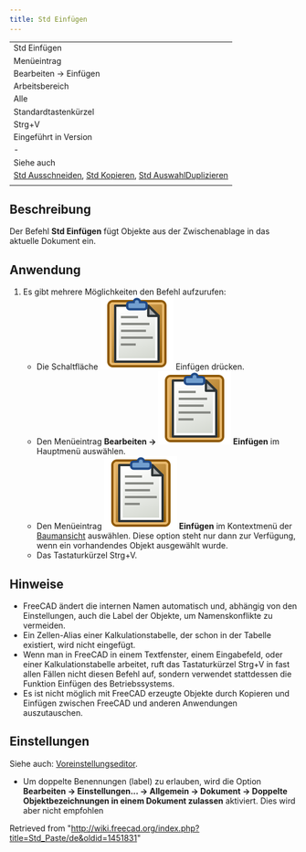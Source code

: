 ```yaml
---
title: Std Einfügen
---
```


|                                                                                                                                                                            |
| -------------------------------------------------------------------------------------------------------------------------------------------------------------------------- |
| Std Einfügen                                                                                                                                                               |
| Menüeintrag                                                                                                                                                                |
| Bearbeiten → Einfügen                                                                                                                                                      |
| Arbeitsbereich                                                                                                                                                             |
| Alle                                                                                                                                                                       |
| Standardtastenkürzel                                                                                                                                                       |
| Strg+V                                                                                                                                                                     |
| Eingeführt in Version                                                                                                                                                      |
| -                                                                                                                                                                          |
| Siehe auch                                                                                                                                                                 |
| [Std Ausschneiden](/Std_Cut/de "Std Cut/de"), [Std Kopieren](/Std_Copy/de "Std Copy/de"), [Std AuswahlDuplizieren](/Std_DuplicateSelection/de "Std DuplicateSelection/de") |
|                                                                                                                                                                            |

## Beschreibung

Der Befehl **Std Einfügen** fügt Objekte aus der Zwischenablage in das aktuelle Dokument ein.

## Anwendung

1. Es gibt mehrere Möglichkeiten den Befehl aufzurufen:
   - Die Schaltfläche ![](/src/assets/images/Std_Paste.svg) Einfügen drücken.
   - Den Menüeintrag **Bearbeiten → ![](/src/assets/images/Std_Paste.svg) Einfügen** im Hauptmenü auswählen.
   - Den Menüeintrag **![](/src/assets/images/Std_Paste.svg) Einfügen** im Kontextmenü der [Baumansicht](/Tree_view/de "Tree view/de") auswählen. Diese option steht nur dann zur Verfügung, wenn ein vorhandendes Objekt ausgewählt wurde.
   - Das Tastaturkürzel Strg+V.

## Hinweise

- FreeCAD ändert die internen Namen automatisch und, abhängig von den Einstellungen, auch die Label der Objekte, um Namenskonflikte zu vermeiden.
- Ein Zellen-Alias einer Kalkulationstabelle, der schon in der Tabelle existiert, wird nicht eingefügt.
- Wenn man in FreeCAD in einem Textfenster, einem Eingabefeld, oder einer Kalkulationstabelle arbeitet, ruft das Tastaturkürzel Strg+V in fast allen Fällen nicht diesen Befehl auf, sondern verwendet stattdessen die Funktion Einfügen des Betriebssystems.
- Es ist nicht möglich mit FreeCAD erzeugte Objekte durch Kopieren und Einfügen zwischen FreeCAD und anderen Anwendungen auszutauschen.

## Einstellungen

Siehe auch: [Voreinstellungseditor](/Preferences_Editor/de "Preferences Editor/de").

- Um doppelte Benennungen (label) zu erlauben, wird die Option **Bearbeiten → Einstellungen... → Allgemein → Dokument → Doppelte Objektbezeichnungen in einem Dokument zulassen** aktiviert. Dies wird aber nicht empfohlen

Retrieved from "<http://wiki.freecad.org/index.php?title=Std_Paste/de&oldid=1451831>"
